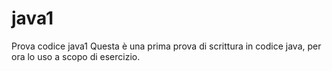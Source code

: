 # java1
Prova codice java1
Questa è una prima prova di scrittura in codice java, per ora lo uso a scopo di esercizio.
